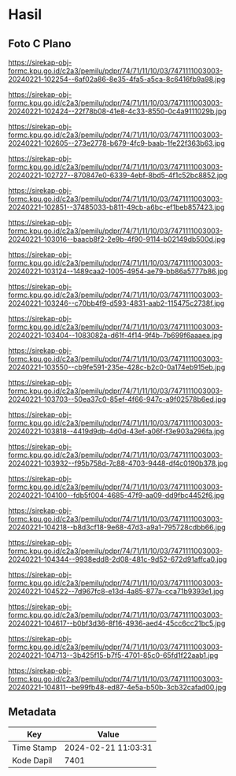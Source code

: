 # Hasil

## Foto C Plano

https://sirekap-obj-formc.kpu.go.id/c2a3/pemilu/pdpr/74/71/11/10/03/7471111003003-20240221-102254--6af02a86-8e35-4fa5-a5ca-8c6416fb9a98.jpg

https://sirekap-obj-formc.kpu.go.id/c2a3/pemilu/pdpr/74/71/11/10/03/7471111003003-20240221-102424--22f78b08-41e8-4c33-8550-0c4a9111029b.jpg

https://sirekap-obj-formc.kpu.go.id/c2a3/pemilu/pdpr/74/71/11/10/03/7471111003003-20240221-102605--273e2778-b679-4fc9-baab-1fe22f363b63.jpg

https://sirekap-obj-formc.kpu.go.id/c2a3/pemilu/pdpr/74/71/11/10/03/7471111003003-20240221-102727--870847e0-6339-4ebf-8bd5-4f1c52bc8852.jpg

https://sirekap-obj-formc.kpu.go.id/c2a3/pemilu/pdpr/74/71/11/10/03/7471111003003-20240221-102851--37485033-b811-49cb-a6bc-ef1beb857423.jpg

https://sirekap-obj-formc.kpu.go.id/c2a3/pemilu/pdpr/74/71/11/10/03/7471111003003-20240221-103016--baacb8f2-2e9b-4f90-9114-b02149db500d.jpg

https://sirekap-obj-formc.kpu.go.id/c2a3/pemilu/pdpr/74/71/11/10/03/7471111003003-20240221-103124--1489caa2-1005-4954-ae79-bb86a5777b86.jpg

https://sirekap-obj-formc.kpu.go.id/c2a3/pemilu/pdpr/74/71/11/10/03/7471111003003-20240221-103246--c70bb4f9-d593-4831-aab2-115475c2738f.jpg

https://sirekap-obj-formc.kpu.go.id/c2a3/pemilu/pdpr/74/71/11/10/03/7471111003003-20240221-103404--1083082a-d61f-4f14-9f4b-7b699f6aaaea.jpg

https://sirekap-obj-formc.kpu.go.id/c2a3/pemilu/pdpr/74/71/11/10/03/7471111003003-20240221-103550--cb9fe591-235e-428c-b2c0-0a174eb915eb.jpg

https://sirekap-obj-formc.kpu.go.id/c2a3/pemilu/pdpr/74/71/11/10/03/7471111003003-20240221-103703--50ea37c0-85ef-4f66-947c-a9f02578b6ed.jpg

https://sirekap-obj-formc.kpu.go.id/c2a3/pemilu/pdpr/74/71/11/10/03/7471111003003-20240221-103818--4419d9db-4d0d-43ef-a06f-f3e903a296fa.jpg

https://sirekap-obj-formc.kpu.go.id/c2a3/pemilu/pdpr/74/71/11/10/03/7471111003003-20240221-103932--f95b758d-7c88-4703-9448-df4c0190b378.jpg

https://sirekap-obj-formc.kpu.go.id/c2a3/pemilu/pdpr/74/71/11/10/03/7471111003003-20240221-104100--fdb5f004-4685-47f9-aa09-dd9fbc4452f6.jpg

https://sirekap-obj-formc.kpu.go.id/c2a3/pemilu/pdpr/74/71/11/10/03/7471111003003-20240221-104218--b8d3cf18-9e68-47d3-a9a1-795728cdbb66.jpg

https://sirekap-obj-formc.kpu.go.id/c2a3/pemilu/pdpr/74/71/11/10/03/7471111003003-20240221-104344--9938edd8-2d08-481c-9d52-672d91affca0.jpg

https://sirekap-obj-formc.kpu.go.id/c2a3/pemilu/pdpr/74/71/11/10/03/7471111003003-20240221-104522--7d967fc8-e13d-4a85-877a-cca71b9393e1.jpg

https://sirekap-obj-formc.kpu.go.id/c2a3/pemilu/pdpr/74/71/11/10/03/7471111003003-20240221-104617--b0bf3d36-8f16-4936-aed4-45cc6cc21bc5.jpg

https://sirekap-obj-formc.kpu.go.id/c2a3/pemilu/pdpr/74/71/11/10/03/7471111003003-20240221-104713--3b425f15-b7f5-4701-85c0-65fd1f22aab1.jpg

https://sirekap-obj-formc.kpu.go.id/c2a3/pemilu/pdpr/74/71/11/10/03/7471111003003-20240221-104811--be99fb48-ed87-4e5a-b50b-3cb32cafad00.jpg


## Metadata

| Key        | Value               |
| ---------- | ------------------- |
| Time Stamp | 2024-02-21 11:03:31 |
| Kode Dapil | 7401                |



